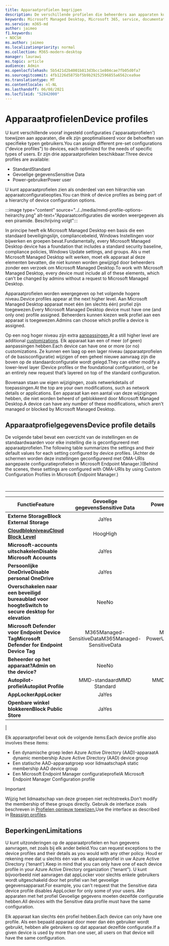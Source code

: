 ```yaml
---
title: Apparaatprofielen begrijpen
description: De verschillende profielen die beheerders aan apparaten kunnen toewijzen
keywords: Microsoft Managed Desktop, Microsoft 365, service, documentatie
ms.service: m365-md
author: jaimeo
f1.keywords:
- NOCSH
ms.author: jaimeo
ms.localizationpriority: normal
ms.collection: M365-modern-desktop
manager: laurawi
ms.topic: article
audience: Admin
ms.openlocfilehash: 5b5421d2b4001b813d3bcc1e804cae7fb05d0fa7
ms.sourcegitcommit: 4fb1226d5875bf5b9b29252596855a6562cea9ae
ms.translationtype: MT
ms.contentlocale: nl-NL
ms.lasthandoff: 06/08/2021
ms.locfileid: "52842000"
---
```

# <a name="device-profiles"></a><span data-ttu-id="01973-104">Apparaatprofielen</span><span class="sxs-lookup"><span data-stu-id="01973-104">Device profiles</span></span>

<span data-ttu-id="01973-105">U kunt verschillende vooraf ingesteld configuraties ('apparaatprofielen') toewijzen aan apparaten, die elk zijn geoptimaliseerd voor de behoeften van specifieke typen gebruikers.</span><span class="sxs-lookup"><span data-stu-id="01973-105">You can assign different pre-set configurations ("device profiles") to devices, each optimized for the needs of specific types of users.</span></span> <span data-ttu-id="01973-106">Er zijn drie apparaatprofielen beschikbaar:</span><span class="sxs-lookup"><span data-stu-id="01973-106">Three device profiles are available:</span></span>

- <span data-ttu-id="01973-107">Standard</span><span class="sxs-lookup"><span data-stu-id="01973-107">Standard</span></span>
- <span data-ttu-id="01973-108">Gevoelige gegevens</span><span class="sxs-lookup"><span data-stu-id="01973-108">Sensitive Data</span></span>
- <span data-ttu-id="01973-109">Power-gebruiker</span><span class="sxs-lookup"><span data-stu-id="01973-109">Power user</span></span>

<span data-ttu-id="01973-110">U kunt apparaatprofielen zien als onderdeel van een hiërarchie van apparaatconfiguratieopties.</span><span class="sxs-lookup"><span data-stu-id="01973-110">You can think of device profiles as being part of a hierarchy of device configuration options.</span></span>

:::image type="content" source="../../media/mmd-profile-options-heirarchy.png" alt-text="Apparaatconfiguraties die worden weergegeven als een piramide. Beschrijving volgt":::

<span data-ttu-id="01973-112">In principe heeft elk Microsoft Managed Desktop een basis die een standaard beveiligingslijn, compliancebeleid, Windows Instellingen voor bijwerken en groepen bevat.</span><span class="sxs-lookup"><span data-stu-id="01973-112">Fundamentally, every Microsoft Managed Desktop device has a foundation that includes a standard security baseline, compliance policies, Windows Update settings, and groups.</span></span> <span data-ttu-id="01973-113">Als u met Microsoft Managed Desktop wilt werken, moet elk apparaat al deze elementen bevatten, die niet kunnen worden gewijzigd door beheerders zonder een verzoek om Microsoft Managed Desktop.</span><span class="sxs-lookup"><span data-stu-id="01973-113">To work with Microsoft Managed Desktop, every device must include all of these elements, which can't be changed by admins without a request to Microsoft Managed Desktop.</span></span>

<span data-ttu-id="01973-114">Apparaatprofielen worden weergegeven op het volgende hogere niveau.</span><span class="sxs-lookup"><span data-stu-id="01973-114">Device profiles appear at the next higher level.</span></span> <span data-ttu-id="01973-115">Aan Microsoft Managed Desktop apparaat moet één (en slechts één) profiel zijn toegewezen.</span><span class="sxs-lookup"><span data-stu-id="01973-115">Every Microsoft Managed Desktop device must have one (and only one) profile assigned.</span></span> <span data-ttu-id="01973-116">Beheerders kunnen kiezen welk profiel aan een apparaat is toegewezen.</span><span class="sxs-lookup"><span data-stu-id="01973-116">Admins can choose which profile a device is assigned.</span></span>

<span data-ttu-id="01973-117">Op een nog hoger niveau zijn extra [aanpassingen.](customizing.md)</span><span class="sxs-lookup"><span data-stu-id="01973-117">At a still higher level are additional [customizations](customizing.md).</span></span> <span data-ttu-id="01973-118">Elk apparaat kan een of meer (of geen) aanpassingen hebben.</span><span class="sxs-lookup"><span data-stu-id="01973-118">Each device can have one or more (or no) customizations.</span></span> <span data-ttu-id="01973-119">Ze kunnen een laag op een lager niveau (apparaatprofielen of de basisconfiguratie) wijzigen of een geheel nieuwe aanvraag zijn die boven op de standaardconfiguratie wordt gelegd.</span><span class="sxs-lookup"><span data-stu-id="01973-119">They can either modify a lower-level layer (Device profiles or the foundational configuration),  or be an entirely new request that’s layered on top of the standard configuration.</span></span>

<span data-ttu-id="01973-120">Bovenaan staan uw eigen wijzigingen, zoals netwerkdetails of toepassingen.</span><span class="sxs-lookup"><span data-stu-id="01973-120">At the top are your own modifications, such as network details or applications.</span></span> <span data-ttu-id="01973-121">Een apparaat kan een aantal van deze wijzigingen hebben, die niet worden beheerd of geblokkeerd door Microsoft Managed Desktop.</span><span class="sxs-lookup"><span data-stu-id="01973-121">A device can have any number of these modifications, which aren't managed or blocked by Microsoft Managed Desktop.</span></span>


## <a name="device-profile-details"></a><span data-ttu-id="01973-122">Apparaatprofielgegevens</span><span class="sxs-lookup"><span data-stu-id="01973-122">Device profile details</span></span>

<span data-ttu-id="01973-123">De volgende tabel bevat een overzicht van de instellingen en de standaardwaarden voor elke instelling die is geconfigureerd met apparaatprofielen.</span><span class="sxs-lookup"><span data-stu-id="01973-123">The following table summarizes the settings and their default values for each setting configured by device profiles.</span></span> <span data-ttu-id="01973-124">(Achter de schermen worden deze instellingen geconfigureerd met OMA-URIs aangepaste configuratieprofielen in Microsoft Endpoint Manager.)</span><span class="sxs-lookup"><span data-stu-id="01973-124">(Behind the scenes, these settings are configured with OMA-URIs by using Custom Configuration Profiles in Microsoft Endpoint Manager.)</span></span>

<br>

****

|<span data-ttu-id="01973-125">Functie</span><span class="sxs-lookup"><span data-stu-id="01973-125">Feature</span></span>|<span data-ttu-id="01973-126">Gevoelige gegevens</span><span class="sxs-lookup"><span data-stu-id="01973-126">Sensitive Data</span></span>|<span data-ttu-id="01973-127">Power User</span><span class="sxs-lookup"><span data-stu-id="01973-127">Power User</span></span>|<span data-ttu-id="01973-128">Standard</span><span class="sxs-lookup"><span data-stu-id="01973-128">Standard</span></span>|
|---|:---:|:---:|:---:|
|<span data-ttu-id="01973-129">**Externe Storage**</span><span class="sxs-lookup"><span data-stu-id="01973-129">**Block External Storage**</span></span>|<span data-ttu-id="01973-130">Ja</span><span class="sxs-lookup"><span data-stu-id="01973-130">Yes</span></span>|<span data-ttu-id="01973-131">Ja</span><span class="sxs-lookup"><span data-stu-id="01973-131">Yes</span></span>|<span data-ttu-id="01973-132">Nee</span><span class="sxs-lookup"><span data-stu-id="01973-132">No</span></span>|
|<span data-ttu-id="01973-133">**[Cloudblokniveau](/graph/api/resources/intune-deviceconfig-defendercloudblockleveltype)**</span><span class="sxs-lookup"><span data-stu-id="01973-133">**[Cloud Block Level](/graph/api/resources/intune-deviceconfig-defendercloudblockleveltype)**</span></span>|<span data-ttu-id="01973-134">Hoog</span><span class="sxs-lookup"><span data-stu-id="01973-134">High</span></span>|<span data-ttu-id="01973-135">Hoog</span><span class="sxs-lookup"><span data-stu-id="01973-135">High</span></span>|<span data-ttu-id="01973-136">Hoog</span><span class="sxs-lookup"><span data-stu-id="01973-136">High</span></span>|
|<span data-ttu-id="01973-137">**Microsoft-accounts uitschakelen**</span><span class="sxs-lookup"><span data-stu-id="01973-137">**Disable Microsoft Accounts**</span></span>|<span data-ttu-id="01973-138">Ja</span><span class="sxs-lookup"><span data-stu-id="01973-138">Yes</span></span>|<span data-ttu-id="01973-139">Ja</span><span class="sxs-lookup"><span data-stu-id="01973-139">Yes</span></span>|<span data-ttu-id="01973-140">Nee</span><span class="sxs-lookup"><span data-stu-id="01973-140">No</span></span>|
|<span data-ttu-id="01973-141">**Persoonlijke OneDrive**</span><span class="sxs-lookup"><span data-stu-id="01973-141">**Disable personal OneDrive**</span></span>|<span data-ttu-id="01973-142">Ja</span><span class="sxs-lookup"><span data-stu-id="01973-142">Yes</span></span>|<span data-ttu-id="01973-143">Ja</span><span class="sxs-lookup"><span data-stu-id="01973-143">Yes</span></span>|<span data-ttu-id="01973-144">Nee</span><span class="sxs-lookup"><span data-stu-id="01973-144">No</span></span>|
|<span data-ttu-id="01973-145">**Overschakelen naar een beveiligd bureaublad voor hoogte**</span><span class="sxs-lookup"><span data-stu-id="01973-145">**Switch to secure desktop for elevation**</span></span>|<span data-ttu-id="01973-146">Nee</span><span class="sxs-lookup"><span data-stu-id="01973-146">No</span></span>|<span data-ttu-id="01973-147">Ja</span><span class="sxs-lookup"><span data-stu-id="01973-147">Yes</span></span>|<span data-ttu-id="01973-148">Nee</span><span class="sxs-lookup"><span data-stu-id="01973-148">No</span></span>|
|<span data-ttu-id="01973-149">**Microsoft Defender voor Endpoint Device Tag**</span><span class="sxs-lookup"><span data-stu-id="01973-149">**Microsoft Defender for Endpoint Device Tag**</span></span>|<span data-ttu-id="01973-150">M365Managed-SensitiveData</span><span class="sxs-lookup"><span data-stu-id="01973-150">M365Managed-SensitiveData</span></span>|<span data-ttu-id="01973-151">M365Managed-PowerUser</span><span class="sxs-lookup"><span data-stu-id="01973-151">M365Managed-PowerUser</span></span>|<span data-ttu-id="01973-152">M365Managed-Standard</span><span class="sxs-lookup"><span data-stu-id="01973-152">M365Managed-Standard</span></span>|
|<span data-ttu-id="01973-153">**Beheerder op het apparaat?**</span><span class="sxs-lookup"><span data-stu-id="01973-153">**Admin on the device?**</span></span>|<span data-ttu-id="01973-154">Nee</span><span class="sxs-lookup"><span data-stu-id="01973-154">No</span></span>|<span data-ttu-id="01973-155">Ja</span><span class="sxs-lookup"><span data-stu-id="01973-155">Yes</span></span>|<span data-ttu-id="01973-156">Nee</span><span class="sxs-lookup"><span data-stu-id="01973-156">No</span></span>|
|<span data-ttu-id="01973-157">**Autopilot-profiel**</span><span class="sxs-lookup"><span data-stu-id="01973-157">**Autopilot Profile**</span></span>|<span data-ttu-id="01973-158">MMD-standaard</span><span class="sxs-lookup"><span data-stu-id="01973-158">MMD Standard</span></span>|<span data-ttu-id="01973-159">MMD Power User</span><span class="sxs-lookup"><span data-stu-id="01973-159">MMD Power User</span></span>|<span data-ttu-id="01973-160">MMD-standaard</span><span class="sxs-lookup"><span data-stu-id="01973-160">MMD Standard</span></span>|
|<span data-ttu-id="01973-161">**AppLocker**</span><span class="sxs-lookup"><span data-stu-id="01973-161">**AppLocker**</span></span>|<span data-ttu-id="01973-162">Ja</span><span class="sxs-lookup"><span data-stu-id="01973-162">Yes</span></span>|<span data-ttu-id="01973-163">Nee</span><span class="sxs-lookup"><span data-stu-id="01973-163">No</span></span>|<span data-ttu-id="01973-164">Nee</span><span class="sxs-lookup"><span data-stu-id="01973-164">No</span></span>|
|<span data-ttu-id="01973-165">**Openbare winkel blokkeren**</span><span class="sxs-lookup"><span data-stu-id="01973-165">**Block Public Store**</span></span>|<span data-ttu-id="01973-166">Ja</span><span class="sxs-lookup"><span data-stu-id="01973-166">Yes</span></span>|<span data-ttu-id="01973-167">Ja</span><span class="sxs-lookup"><span data-stu-id="01973-167">Yes</span></span>|<span data-ttu-id="01973-168">Nee</span><span class="sxs-lookup"><span data-stu-id="01973-168">No</span></span>|
|

<span data-ttu-id="01973-169">Elk apparaatprofiel bevat ook de volgende items:</span><span class="sxs-lookup"><span data-stu-id="01973-169">Each device profile also involves these items:</span></span>

- <span data-ttu-id="01973-170">Een dynamische groep leden Azure Active Directory (AAD)-apparaat</span><span class="sxs-lookup"><span data-stu-id="01973-170">A dynamic membership Azure Active Directory (AAD) device group</span></span>
- <span data-ttu-id="01973-171">Een statische AAD-apparaatgroep voor lidmaatschap</span><span class="sxs-lookup"><span data-stu-id="01973-171">A static membership AAD device group</span></span>
- <span data-ttu-id="01973-172">Een Microsoft Endpoint Manager configuratieprofiel</span><span class="sxs-lookup"><span data-stu-id="01973-172">A Microsoft Endpoint Manager Configuration profile</span></span>

> [!IMPORTANT]
> <span data-ttu-id="01973-173">Wijzig het lidmaatschap van deze groepen niet rechtstreeks.</span><span class="sxs-lookup"><span data-stu-id="01973-173">Don’t modify the membership of these groups directly.</span></span> <span data-ttu-id="01973-174">Gebruik de interface zoals beschreven in [Profielen opnieuw toewijzen.](../working-with-managed-desktop/change-device-profile.md)</span><span class="sxs-lookup"><span data-stu-id="01973-174">Use the interface as described in [Reassign profiles](../working-with-managed-desktop/change-device-profile.md).</span></span>

## <a name="limitations"></a><span data-ttu-id="01973-175">Beperkingen</span><span class="sxs-lookup"><span data-stu-id="01973-175">Limitations</span></span>

<span data-ttu-id="01973-176">U kunt uitzonderingen op de apparaatprofielen en hun gegevens aanvragen, net zoals bij elk ander beleid.</span><span class="sxs-lookup"><span data-stu-id="01973-176">You can request exceptions to the device profiles and their details as you would with any other policy.</span></span> <span data-ttu-id="01973-177">Houd er rekening mee dat u slechts één van elk apparaatprofiel in uw Azure Active Directory ('tenant').</span><span class="sxs-lookup"><span data-stu-id="01973-177">Keep in mind that you can only have one of each device profile in your Azure Active Directory organization ("tenant").</span></span> <span data-ttu-id="01973-178">U kunt bijvoorbeeld niet aanvragen dat appLocker voor slechts enkele gebruikers wordt uitgeschakeld door het profiel van het gevoelige gegevensapparaat.</span><span class="sxs-lookup"><span data-stu-id="01973-178">For example, you can't request that the Sensitive data device profile disables AppLocker for only some of your users.</span></span> <span data-ttu-id="01973-179">Alle apparaten met het profiel Gevoelige gegevens moeten dezelfde configuratie hebben.</span><span class="sxs-lookup"><span data-stu-id="01973-179">All devices with the Sensitive data profile must have the same configuration.</span></span>

<span data-ttu-id="01973-180">Elk apparaat kan slechts één profiel hebben.</span><span class="sxs-lookup"><span data-stu-id="01973-180">Each device can only have one profile.</span></span> <span data-ttu-id="01973-181">Als een bepaald apparaat door meer dan één gebruiker wordt gebruikt, hebben alle gebruikers op dat apparaat dezelfde configuratie.</span><span class="sxs-lookup"><span data-stu-id="01973-181">If a given device is used by more than one user, all users on that device will have the same configuration.</span></span>
